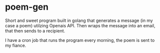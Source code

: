 # poem-gen
Short and sweet program built in golang that generates a message (in my case a poem) utilzing Openais API. Then wraps the message into an email, that then sends to a recipient. 

I have a cron job that runs the program every morning, the poem is sent to my fiance. 
